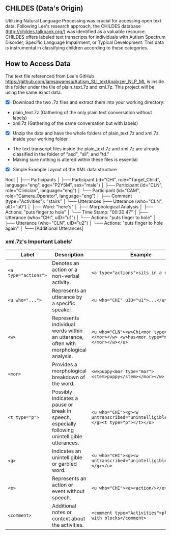 ## CHILDES (Data's Origin)

Utilizing Natural Language Processing was crucial for accessing open text data. Following Lee's research approach, the CHILDES database (http://childes.talkbank.org/) was identified as a valuable resource. CHILDES offers labeled text transcripts for individuals with Autism Spectrum Disorder, Specific Language Impairment, or Typical Development. This data is instrumental in classifying children according to these categories.

## How to Access Data
The text file referenced from Lee's GitHub https://github.com/jamsawamsa/Autism_SLI_textAnalyzer_NLP_ML is inside this folder under the tile of plain_text.7z and xml.7z. This project will be using the same exact data.

- [x] Download the two .7z files and extract them into your working directory:
* plain_text.7z (Gathering of the only plain text conversation without labels)
* xml.7z (Gathering of the same conversation but with labels)

- [x] Unzip the data and have the whole folders of plain_text.7z and xml.7z inside your working folder.
* The text transcript files inside the plain_text.7z and xml.7z are already classified in the folder of "asd", "sli", and "td."
* Making sure nothing is altered within these files is essential

- [x] Simple Example Layout of the XML data structure

Root
│
├── Participants
│   ├── Participant (id="CHI", role="Target_Child", language="eng", age="P2Y5M", sex="male")
│   ├── Participant (id="CLN", role="Clinician", language="eng")
│   └── Participant (id="CAM", role="Camera_Operator", language="eng")
│
├── Comment (type="Activities"): "stairs"
│
└── Utterances
    ├── Utterance (who="CLN", uID="u0")
    │   ├── Word: "here's"
    │   ├── Morphological Analysis
    │   ├── Actions: "puts finger to hole"
    │   └── Time Stamp: "00:30:47"
    │
    ├── Utterance (who="CHI", uID="u1")
    │   └── Actions: "puts finger to hole"
    │
    ├── Utterance (who="CLN", uID="u2")
    │   └── Actions: "puts finger to hole again"
    │
    └── [Additional Utterances]
    

### xml.7z's Important Labels'

| Label            | Description | Example |
|------------------|-------------|---------|
| `<a type="actions">` | Denotes an action or a non-verbal activity. | `<a type="actions">sits in a chair</a>` |
| `<u who="...">`  | Represents an utterance by a specific speaker. | `<u who="CHI" uID="u1">...</u>` |
| `<w>`            | Represents individual words within an utterance, often with morphological analysis. | `<u who="CLN"><w>Chi<mor type="mor">...</mor></w> <w>has<mor type="mor">...</mor></w></u>` |
| `<mor>`          | Provides a morphological breakdown of the word. | `<w>puppy<mor type="mor"><stem>puppy</stem></mor></w>` |
| `<t type="p">`   | Possibly indicates a pause or break in speech, especially following unintelligible utterances. | `<u who="CHI"><g><w untranscribed="unintelligible">yyy</w></g><t type="p"></t></u>` |
| `<g>`            | Indicates an unintelligible or garbled word. | `<u who="CHI"><g><w untranscribed="unintelligible">yyy</w></g></u>` |
| `<e>`            | Represents an action or event without speech. | `<u who="CHI"><e><action/></e></u>` |
| `<comment>`      | Additional notes or context about the activities. | `<comment type="Activities">playing with blocks</comment>` |

